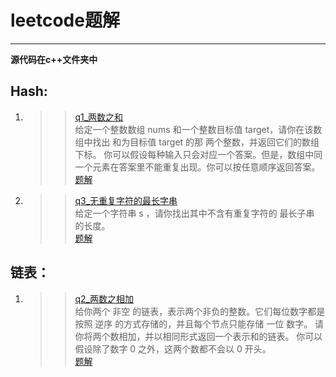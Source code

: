 # leetcode题解  
***
**源代码在c++文件夹中**  
## Hash:  
   1. >>[q1_两数之和](https://leetcode-cn.com/problems/two-sum/solution/liang-shu-zhi-he-by-gpe3dbjds1/)  
      >>给定一个整数数组 nums 和一个整数目标值 target，请你在该数组中找出 和为目标值 target  的那 两个整数，并返回它们的数组下标。
      >>你可以假设每种输入只会对应一个答案。但是，数组中同一个元素在答案里不能重复出现。你可以按任意顺序返回答案。  
      >>[题解](https://github.com/looliby/leetcode/blob/main/c%2B%2B/q1_%E4%B8%A4%E6%95%B0%E4%B9%8B%E5%92%8C)  
   2. >>[q3_无重复字符的最长字串](https://leetcode-cn.com/problems/longest-substring-without-repeating-characters/)  
      >>给定一个字符串 s ，请你找出其中不含有重复字符的 最长子串 的长度。  
      >>[题解](https://github.com/looliby/leetcode/blob/main/c%2B%2B/q3_%E6%97%A0%E9%87%8D%E5%A4%8D%E5%AD%97%E7%AC%A6%E7%9A%84%E6%9C%80%E9%95%BF%E5%AD%97%E4%B8%B2.md)  
## 链表：
   1. >>[q2_两数之相加](https://leetcode-cn.com/problems/add-two-numbers/)  
        给你两个 非空 的链表，表示两个非负的整数。它们每位数字都是按照 逆序 的方式存储的，并且每个节点只能存储 一位 数字。
        请你将两个数相加，并以相同形式返回一个表示和的链表。
        你可以假设除了数字 0 之外，这两个数都不会以 0 开头。  
      >>[题解](https://github.com/looliby/leetcode/blob/main/c%2B%2B/q2_%E4%B8%A4%E6%95%B0%E7%9B%B8%E5%8A%A0.md)
